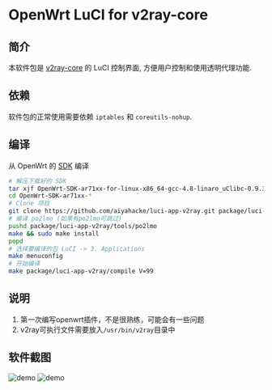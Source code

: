 OpenWrt LuCI for v2ray-core
===

简介
---

本软件包是 [v2ray-core][v2ray-core] 的 LuCI 控制界面,
方便用户控制和使用透明代理功能.  

依赖
---

软件包的正常使用需要依赖 `iptables` 和 `coreutils-nohup`.

编译
---

从 OpenWrt 的 [SDK][openwrt-sdk] 编译  
```bash
# 解压下载好的 SDK
tar xjf OpenWrt-SDK-ar71xx-for-linux-x86_64-gcc-4.8-linaro_uClibc-0.9.33.2.tar.bz2
cd OpenWrt-SDK-ar71xx-*
# Clone 项目
git clone https://github.com/aiyahacke/luci-app-v2ray.git package/luci-app-v2ray
# 编译 po2lmo (如果有po2lmo可跳过)
pushd package/luci-app-v2ray/tools/po2lmo
make && sudo make install
popd
# 选择要编译的包 LuCI -> 3. Applications
make menuconfig
# 开始编译
make package/luci-app-v2ray/compile V=99
```

说明
---
1. 第一次编写openwrt插件，不是很熟练，可能会有一些问题
2. v2ray可执行文件需要放入```/usr/bin/v2ray```目录中

软件截图
---
![demo](https://github.com/aiyahacke/luci-app-v2ray/raw/master/screencapture1.png)
![demo](https://github.com/aiyahacke/luci-app-v2ray/raw/master/screencapture2.png)

 [v2ray-core]: https://github.com/v2ray/v2ray-core
 [openwrt-sdk]: https://openwrt.org/docs/guide-developer/obtain.firmware.sdk